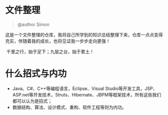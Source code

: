 # 文件整理

> @author Simon	

​	这是一个文件整理的仓库，我将自己所学到的知识总结整理下来，仓库一点点变得充实，伴随着我的成长，也将见证我一步步走向更强！

​	千里之行，始于足下；九层之台，始于累土！

# 什么招式与内功

- Java、C#、C++等编程语言，Eclipse、Visual Studio等开发工具，JSP、ASP.net等开发技术，Struts、Hibernate、JBPM等框架技术，所有这些我们都可以认为是招式；
- 数据结构、算法、设计模式、重构、软件工程等则为内功。